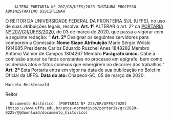         ALTERA PORTARIA Nº 207/GR/UFFS/2020 INSTAURA PROCESSO ADMINISTRATIVO DISCIPLINAR  

 O REITOR DA UNIVERSIDADE FEDERAL DA FRONTEIRA SUL (UFFS), no uso de suas atribuições legais, resolve:   **Art. 1º**  ALTERAR o art. 2º da [PORTARIA Nº 207/GR/UFFS/2020](https://www.uffs.edu.br/atos-normativos/portaria/gr/2020-0207), de 03 de março de 2020, que passa a vigorar com a seguinte redação: “ **Art. 2º**  Designar os seguintes servidores para comporem a Comissão:     **Nome**   **Siape**   **Atribuição**     Mario Sérgio Wolski   1914685   Presidente     Carlos Eduardo Ruschel Anes   1848282   Membro     Antônio Valmor de Campos   1804267   Membro     **Parágrafo único.**  Cabe à comissão apurar os fatos constantes no processo em epígrafe, bem como os demais atos e fatos conexos que emergirem no decorrer dos trabalhos.”   **Art. 2º** Esta Portaria entra em vigor na data de sua publicação no Boletim Oficial da UFFS.        **Data do ato:** Chapecó-SC, 05 de março de 2020.   
 

    Marcelo Recktenvald   
 Reitor 

      Documento Histórico  [PORTARIA Nº 225/GR/UFFS/2020](https://www.uffs.edu.br/atos-normativos/portaria/gr/2020-0225/@@download/documento_historico)     
      